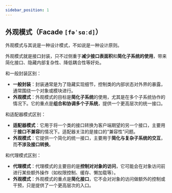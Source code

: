 ```yaml
---
sidebar_position: 1
---
```


## 外观模式（Facade `[fəˈsɑːd]`）

外观模式与其说是一种设计模式，不如说是一种设计原则。

外观模式就是接口封装，只不过侧重于**减少接口表面积**和**简化子系统的使用**，带来简化接口、隐藏内部复杂性、降低耦合性等好处。

和一般封装区别：
* **一般封装**：封装通常是为了隐藏实现细节，控制类的内部状态对外界的暴露，通常围绕一个对象或模块进行。
* **外观模式**：外观模式的目标是**简化子系统**的使用，尤其是在多个子系统协作的情况下。它的重点是**组合和协调多个子系统**，提供一个更高层次的统一接口。

和适配器模式区别：
* **适配器模式**：它用于将一个类的接口转换为客户端期望的另一个接口，主要用于**接口不兼容**的情况下。适配器关注的是接口的“兼容性”问题。
* **外观模式**：它提供一个简化的统一接口，主要用于**简化与复杂子系统的交互**，而**不涉及接口转换**。

和代理模式区别：
* **代理模式**：代理模式的主要目的是**控制对对象的访问**，它可能会在对象访问前进行某些额外操作（如权限控制、缓存、懒加载等）。
* **外观模式**：外观模式的重点是**简化接口**，它不会对对象的访问做额外的控制或干预，只是提供了一个更高层次的入口。